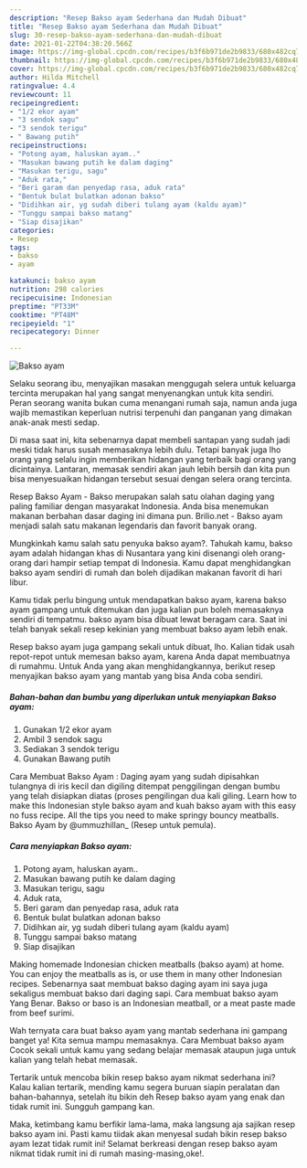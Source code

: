 ```yaml
---
description: "Resep Bakso ayam Sederhana dan Mudah Dibuat"
title: "Resep Bakso ayam Sederhana dan Mudah Dibuat"
slug: 30-resep-bakso-ayam-sederhana-dan-mudah-dibuat
date: 2021-01-22T04:38:20.566Z
image: https://img-global.cpcdn.com/recipes/b3f6b971de2b9833/680x482cq70/bakso-ayam-foto-resep-utama.jpg
thumbnail: https://img-global.cpcdn.com/recipes/b3f6b971de2b9833/680x482cq70/bakso-ayam-foto-resep-utama.jpg
cover: https://img-global.cpcdn.com/recipes/b3f6b971de2b9833/680x482cq70/bakso-ayam-foto-resep-utama.jpg
author: Hilda Mitchell
ratingvalue: 4.4
reviewcount: 11
recipeingredient:
- "1/2 ekor ayam"
- "3 sendok sagu"
- "3 sendok terigu"
- " Bawang putih"
recipeinstructions:
- "Potong ayam, haluskan ayam.."
- "Masukan bawang putih ke dalam daging"
- "Masukan terigu, sagu"
- "Aduk rata,"
- "Beri garam dan penyedap rasa, aduk rata"
- "Bentuk bulat bulatkan adonan bakso"
- "Didihkan air, yg sudah diberi tulang ayam (kaldu ayam)"
- "Tunggu sampai bakso matang"
- "Siap disajikan"
categories:
- Resep
tags:
- bakso
- ayam

katakunci: bakso ayam 
nutrition: 298 calories
recipecuisine: Indonesian
preptime: "PT33M"
cooktime: "PT48M"
recipeyield: "1"
recipecategory: Dinner

---
```



![Bakso ayam](https://img-global.cpcdn.com/recipes/b3f6b971de2b9833/680x482cq70/bakso-ayam-foto-resep-utama.jpg)

Selaku seorang ibu, menyajikan masakan menggugah selera untuk keluarga tercinta merupakan hal yang sangat menyenangkan untuk kita sendiri. Peran seorang  wanita bukan cuma menangani rumah saja, namun anda juga wajib memastikan keperluan nutrisi terpenuhi dan panganan yang dimakan anak-anak mesti sedap.

Di masa  saat ini, kita sebenarnya dapat membeli santapan yang sudah jadi meski tidak harus susah memasaknya lebih dulu. Tetapi banyak juga lho orang yang selalu ingin memberikan hidangan yang terbaik bagi orang yang dicintainya. Lantaran, memasak sendiri akan jauh lebih bersih dan kita pun bisa menyesuaikan hidangan tersebut sesuai dengan selera orang tercinta. 

Resep Bakso Ayam - Bakso merupakan salah satu olahan daging yang paling familiar dengan masyarakat Indonesia. Anda bisa menemukan makanan berbahan dasar daging ini dimana pun. Brilio.net - Bakso ayam menjadi salah satu makanan legendaris dan favorit banyak orang.

Mungkinkah kamu salah satu penyuka bakso ayam?. Tahukah kamu, bakso ayam adalah hidangan khas di Nusantara yang kini disenangi oleh orang-orang dari hampir setiap tempat di Indonesia. Kamu dapat menghidangkan bakso ayam sendiri di rumah dan boleh dijadikan makanan favorit di hari libur.

Kamu tidak perlu bingung untuk mendapatkan bakso ayam, karena bakso ayam gampang untuk ditemukan dan juga kalian pun boleh memasaknya sendiri di tempatmu. bakso ayam bisa dibuat lewat beragam cara. Saat ini telah banyak sekali resep kekinian yang membuat bakso ayam lebih enak.

Resep bakso ayam juga gampang sekali untuk dibuat, lho. Kalian tidak usah repot-repot untuk memesan bakso ayam, karena Anda dapat membuatnya di rumahmu. Untuk Anda yang akan menghidangkannya, berikut resep menyajikan bakso ayam yang mantab yang bisa Anda coba sendiri.

<!--inarticleads1-->

##### Bahan-bahan dan bumbu yang diperlukan untuk menyiapkan Bakso ayam:

1. Gunakan 1/2 ekor ayam
1. Ambil 3 sendok sagu
1. Sediakan 3 sendok terigu
1. Gunakan  Bawang putih


Cara Membuat Bakso Ayam : Daging ayam yang sudah dipisahkan tulangnya di iris kecil dan digiling ditempat penggilingan dengan bumbu yang telah disiapkan diatas (proses pengilingan dua kali giling. Learn how to make this Indonesian style bakso ayam and kuah bakso ayam with this easy no fuss recipe. All the tips you need to make springy bouncy meatballs. Bakso Ayam by @ummuzhillan_ (Resep untuk pemula). 

<!--inarticleads2-->

##### Cara menyiapkan Bakso ayam:

1. Potong ayam, haluskan ayam..
1. Masukan bawang putih ke dalam daging
1. Masukan terigu, sagu
1. Aduk rata,
1. Beri garam dan penyedap rasa, aduk rata
1. Bentuk bulat bulatkan adonan bakso
1. Didihkan air, yg sudah diberi tulang ayam (kaldu ayam)
1. Tunggu sampai bakso matang
1. Siap disajikan


Making homemade Indonesian chicken meatballs (bakso ayam) at home. You can enjoy the meatballs as is, or use them in many other Indonesian recipes. Sebenarnya saat membuat bakso daging ayam ini saya juga sekaligus membuat bakso dari daging sapi. Cara membuat bakso ayam Yang Benar. Bakso or baso is an Indonesian meatball, or a meat paste made from beef surimi. 

Wah ternyata cara buat bakso ayam yang mantab sederhana ini gampang banget ya! Kita semua mampu memasaknya. Cara Membuat bakso ayam Cocok sekali untuk kamu yang sedang belajar memasak ataupun juga untuk kalian yang telah hebat memasak.

Tertarik untuk mencoba bikin resep bakso ayam nikmat sederhana ini? Kalau kalian tertarik, mending kamu segera buruan siapin peralatan dan bahan-bahannya, setelah itu bikin deh Resep bakso ayam yang enak dan tidak rumit ini. Sungguh gampang kan. 

Maka, ketimbang kamu berfikir lama-lama, maka langsung aja sajikan resep bakso ayam ini. Pasti kamu tiidak akan menyesal sudah bikin resep bakso ayam lezat tidak rumit ini! Selamat berkreasi dengan resep bakso ayam nikmat tidak rumit ini di rumah masing-masing,oke!.

